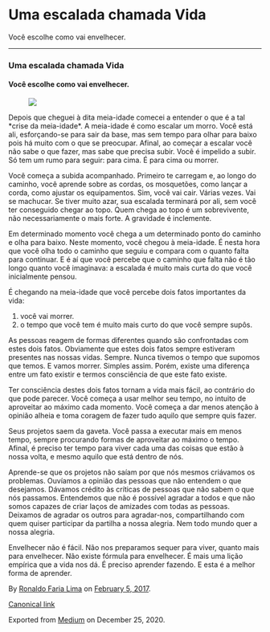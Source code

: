 Uma escalada chamada Vida
=========================

Você escolhe como vai envelhecer.

------------------------------------------------------------------------

### Uma escalada chamada Vida

#### Você escolhe como vai envelhecer.

<figure>
<img src="https://cdn-images-1.medium.com/max/800/1*GtgFNaFVi9G5UboLRlnQAA.jpeg" class="graf-image" />
</figure>Depois que cheguei à dita meia-idade comecei a entender o que é
a tal *crise da meia-idade*. A meia-idade é como escalar um morro. Você
está ali, esforçando-se para sair da base, mas sem tempo para olhar para
baixo pois há muito com o que se preocupar. Afinal, ao começar a escalar
você não sabe o que fazer, mas sabe que precisa subir. Você é impelido a
subir. Só tem um rumo para seguir: para cima. É para cima ou morrer.

Você começa a subida acompanhado. Primeiro te carregam e, ao longo do
caminho, você aprende sobre as cordas, os mosquetões, como lançar a
corda, como ajustar os equipamentos. Sim, você vai cair. Várias vezes.
Vai se machucar. Se tiver muito azar, sua escalada terminará por ali,
sem você ter conseguido chegar ao topo. Quem chega ao topo é um
sobrevivente, não necessariamente o mais forte. A gravidade é
inclemente.

Em determinado momento você chega a um determinado ponto do caminho e
olha para baixo. Neste momento, você chegou à meia-idade. É nesta hora
que você olha todo o caminho que seguiu e compara com o quanto falta
para continuar. E é aí que você percebe que o caminho que falta não é
tão longo quanto você imaginava: a escalada é muito mais curta do que
você inicialmente pensou.

É chegando na meia-idade que você percebe dois fatos importantes da
vida:

1.  <span id="636e">você vai morrer.</span>
2.  <span id="080d">o tempo que você tem é muito mais curto do que você
    sempre supôs.</span>

As pessoas reagem de formas diferentes quando são confrontadas com estes
dois fatos. Obviamente que estes dois fatos sempre estiveram presentes
nas nossas vidas. Sempre. Nunca tivemos o tempo que supomos que temos. E
vamos morrer. Simples assim. Porém, existe uma diferença entre um fato
existir e termos consciência de que este fato existe.

Ter consciência destes dois fatos tornam a vida mais fácil, ao contrário
do que pode parecer. Você começa a usar melhor seu tempo, no intuito de
aproveitar ao máximo cada momento. Você começa a dar menos atenção à
opinião alheia e toma coragem de fazer tudo aquilo que sempre quis
fazer.

Seus projetos saem da gaveta. Você passa a executar mais em menos tempo,
sempre procurando formas de aproveitar ao máximo o tempo. Afinal, é
preciso ter tempo para viver cada uma das coisas que estão à nossa
volta, e mesmo aquilo que está dentro de nós.

Aprende-se que os projetos não saíam por que nós mesmos criávamos os
problemas. Ouvíamos a opinião das pessoas que não entendem o que
desejamos. Dávamos crédito às críticas de pessoas que não sabem o que
nós passamos. Entendemos que não é possível agradar a todos e que não
somos capazes de criar laços de amizades com todas as pessoas. Deixamos
de agradar os outros para agradar-nos, compartilhando com quem quiser
participar da partilha a nossa alegria. Nem todo mundo quer a nossa
alegria.

Envelhecer não é fácil. Não nos preparamos sequer para viver, quanto
mais para envelhecer. Não existe fórmula para envelhecer. É mais uma
lição empírica que a vida nos dá. É preciso aprender fazendo. E esta é a
melhor forma de aprender.

By
<a href="https://medium.com/@ronaldolima" class="p-author h-card">Ronaldo Faria Lima</a>
on [February 5, 2017](https://medium.com/p/fa355b40d9f6).

<a href="https://medium.com/@ronaldolima/uma-escalada-chamada-vida-fa355b40d9f6" class="p-canonical">Canonical link</a>

Exported from [Medium](https://medium.com) on December 25, 2020.
